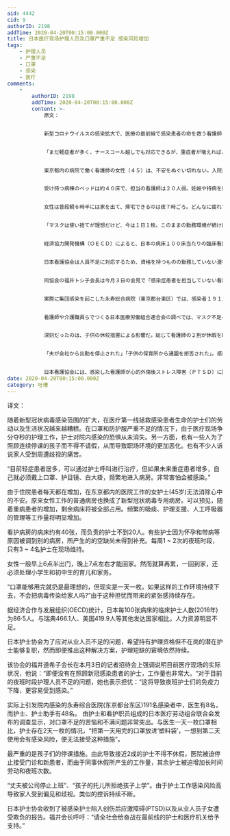 ```yaml
---
aid: 4442
cid: 9
authorID: 2198
addTime: 2020-04-20T00:15:00.000Z
title: 日本医疗现场护理人员及口罩严重不足 感染风险增加
tags:
    - 护理人员
    - 严重不足
    - 口罩
    - 感染
    - 医疗
comments:
    -
        authorID: 2198
        addTime: 2020-04-20T00:15:00.000Z
        content: >-
            原文：


            新型コロナウイルスの感染拡大で、医療の最前線で感染患者の命を救う看護師らの労働・生活状況が厳しさを増している。マスクや防護服などの深刻な不足に見舞われる中、一刻を争う医療現場の対応に追われ、院内感染の恐怖が常につきまとう。一方で、休校措置が続く子供のために仕事を休まざるを得なくなる人もおり、職場環境の悪化を招いている。周囲から家族が差別的扱いを受けているとの悲痛な訴えも出ている。


            「まだ軽症者が多く、ナースコール越しでも対応できるが、重症者が増えれば、マスク、ゴーグル、ガウンを身に着けて頻繁に病室へ入らなければいけない。自分も感染してしまうという恐怖心は強い」


            東京都内の病院で働く看護師の女性（４５）は、不安をぬぐい切れない。入院患者は日々増え続け、女性が働く一般病棟も新型ウイルス専用病棟に切り替わった。今後は重症者でベッドが埋まることも予想される。頻繁なたんの吸引作業や介護支援、人工呼吸器の管理などの負担が格段に増す。


            受け持つ病棟のベッドは約４０床で、担当の看護師は２０人弱。妊娠や持病を抱えるなどの理由で、別の病棟へ異動となった同僚らの補充はないままだ。週１～２回の夜間勤務は看護師３～４人で維持している。


            女性は普段朝６時半には家を出て、帰宅できるのは夜７時ごろ。どんなに疲れていても家に帰れば、小学生と中学生の子供の育児や家事も待っている。


            「マスクは使い捨てが理想だけど、今は１日１枚。このままの勤務環境が続けば、家庭にウイルスを持ち込み、家族にうつしてしまうのではないか」。緊張感は常に消えない。


            経済協力開発機構（ＯＥＣＤ）によると、日本の病床１００床当たりの臨床看護職員数（２０１６年）は８６・５人。スウェーデン４６６・１人、アメリカ４１９・９人など他の先進国と比べ、人員の圧倒的な少なさが際立つ。


            日本看護協会は人員不足に対応するため、資格を持つものの勤務していない潜在看護師の復職支援を進めるが、窮状は続く。


            同協会の福井トシ子会長は今月３日の会見で「感染症患者を担当していない看護職にも多大な業務負荷がかかっている」と医療現場の実態を強調。数十人の入院患者を看護師数人で見るといった夜勤体制の現状についても「看護職の免疫力低下を招き、感染しやすい状況を作ることになる」と危機感をあらわにした。


            実際に集団感染を起こした永寿総合病院（東京都台東区）では、感染者１９１人のうち医師が８人だったのに対し、看護師・看護助手は４８人に上った。


            看護師や介護職員らでつくる日本医療労働組合連合会の調べでは、マスク不足への苦悩や不満が目立った。医師が１日１枚なのに対し、看護師は２日に１枚というところもあり、「使用済みのマスクを『ビニール袋』にしまい、２日使用することの感染リスクを考えると納得がいかない」との意見が寄せられた。


            深刻だったのは、子供の休校措置による影響だ。総じて看護師の２割が休暇を取らざるを得ず、外来休診・新規患者の受け入れ停止に追い込まれたり、休んだ看護師の分、他の看護師が長時間労働や夜勤回数の増加を強いられたりしているケースも出ているという。


            「夫が会社から出勤を停止された」「子供の保育所から通園を拒否された」。感染リスクと隣り合わせの職場のため、家族が偏見や差別的扱いを受けているとの訴えも相次いだ。


            日本看護協会には、感染した看護師が心的外傷後ストレス障害（ＰＴＳＤ）に陥った事例や、子供がいじめを受けたとの報告も寄せられている。「最前線で闘う看護職や医療機関へ、エールを送ってほしい」。福井会長はそう呼びかけた。
date: 2020-04-20T00:15:00.000Z
category: 吐槽
---
```


译文：

随着新型冠状病毒感染范围的扩大，在医疗第一线拯救感染患者生命的护士们的劳动以及生活状况越来越糟糕。在口罩和防护服严重不足的情况下，由于医疗现场争分夺秒的护理工作，护士对院内感染的恐惧从未消失。另一方面，也有一些人为了照顾连续停课的孩子而不得不请假，从而导致职场环境的更加恶化。也有不少人诉说家人受到周遭歧视的痛苦。

“目前轻症患者居多，可以通过护士呼叫进行治疗，但如果未来重症患者增多，自己就必须戴上口罩、护目镜、白大褂，频繁地进入病房。非常害怕会被感染。”

由于住院患者每天都在增加，在东京都内的医院工作的女护士(45岁)无法消除心中的不安。原来女性工作的普通病房也换成了新型冠状病毒专用病房。可以预见，随着重病患者的增加，剩余病床将被全部占用。频繁的吸痰、护理支援、人工呼吸器的管理等工作量将明显增加。

看护病房的病床约有40张，而负责的护士不到20人。有些护士因为怀孕和带病等原因被调到别的病房，所产生的的空缺尚未得到补充。每周1 ~ 2次的夜班时段，只有3 ~ 4名护士在现场维持。

女性一般早上6点半出门，晚上7点左右才能回家。然而就算再累，一回到家，还必须处理小学生和初中生的育儿和家务。

“口罩能够用完就扔是最理想的，但现实是一天一枚。如果这样的工作环境持续下去，不会把病毒传染给家人吗?”由于这种担忧而带来的紧张感持续存在。

据经济合作与发展组织(OECD)统计，日本每100张病床的临床护士人数(2016年)为86·5人。与瑞典466.1人、美国419.9人等其他发达国家相比，人力资源明显不足。

日本护士协会为了应对从业人员不足的问题，希望持有护理资格但不在岗的潜在护士能够复职，然而即便推出这种解决方案，护理短缺的窘境依然持续。

该协会的福井道希子会长在本月3日的记者招待会上强调说明目前医疗现场的实际状况，他说：“即便没有在照顾新冠感染患者的护士，工作量也非常大。“对于目前的夜班时段护理人员不足的问题，她也表示担忧：“这将导致夜班护士们的免疫力下降，更容易受到感染。”

实际上引发院内感染的永寿综合医院(东京都台东区)191名感染者中，医生有8名，而护士、护士助手有48名。 由护士和看护职员组成的日本医疗劳动组合联合会发布的调查显示，对口罩不足的苦恼和不满问题非常突出。与医生一天一枚口罩相比，护士存在2天一枚的情况，“把第一天用完的口罩放进‘塑料袋’，一想到第二天使用会有感染风险，便无法接受这种措施”。

最严重的是孩子们的停课措施。由此导致接近2成的护士不得不休假，医院被迫停止接受门诊和新患者，而由于同事休假所产生的工作量，其余护士被迫增加长时间劳动和夜班次数。

“丈夫被公司停止上班”、“孩子的托儿所拒绝孩子上学”。由于护士工作感染风险高导致家人受到偏见和歧视。类似的控诉持续不断。

日本护士协会收到了被感染护士陷入创伤后应激障碍(PTSD)以及从业人员子女遭受欺负的报告。福井会长呼吁：“请全社会给奋战在最前线的护士和医疗机关给予支持。”

